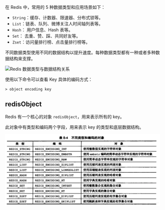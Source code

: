 在 Redis 中，常用的 5 种数据类型和应用场景如下：

- `String`：缓存、计数器、限速器、分布式锁等。
- `List`：链表、队列、微博关注人时间轴列表等。
- `Hash`： 用户信息、Hash 表等。
- `Set`： 去重、赞、踩、共同好友等。
- `Zset`：访问量排行榜、点击量排行榜等。

不同数据类型使用不同的数据结构以提升速度。每种数据类型都有一种或者多种数据结构来支撑。

![Redis 数据类型与数据结构关系](/Users/wnanbei/Documents/文档/infinity-progress/assets/Redis数据类型.png)

使用以下命令可以查看 Key 具体的编码方式：

```redis
> object encoding key
```

## redisObject

Redis 有一个核心的对象 `redisObject`，用来表示所有的 key。

此对象中有类型和编码两个字段，用来表示 key 的类型和底层数据结构。

![redis数据结构编码](../../assets/redis数据结构编码.jpg)